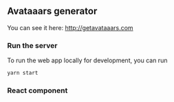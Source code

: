 ## Avataaars generator

You can see it here: http://getavataaars.com

### Run the server

To run the web app locally for development, you can run

```bash
yarn start
```

### React component

